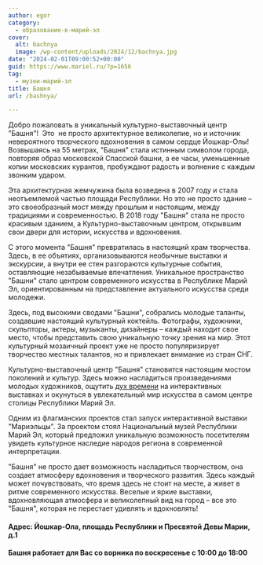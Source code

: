 ```yaml
---
author: egor
category:
  - образование-в-марий-эл
cover:
  alt: bachnya
  image: /wp-content/uploads/2024/12/bachnya.jpg
date: "2024-02-01T09:00:52+00:00"
guid: https://www.mariel.ru/?p=1656
tag:
  - музеи-марий-эл
title: Башня
url: /bashnya/

---
```

Добро пожаловать в уникальный культурно-выставочный центр "Башня"!  Это  не просто архитектурное великолепие, но и источник невероятного творческого вдохновения в самом сердце Йошкар-Олы! Возвышаясь на 55 метрах, "Башня" стала истинным символом города, повторяя образ московской Спасской башни, а ее часы, уменьшенные копии московских курантов, пробуждают радость и волнение с каждым звонким ударом.

Эта архитектурная жемчужина была возведена в 2007 году и стала неотъемлемой частью площади Республики. Но это не просто здание – это своеобразный мост между прошлым и настоящим, между традициями и современностью. В 2018 году "Башня" стала не просто красивым зданием, а Культурно-выставочным центром, открывшим свои двери для истории, искусства и вдохновения.

С этого момента "Башня" превратилась в настоящий храм творчества. Здесь, в ее объятиях, организовываются необычные выставки и экскурсии, а внутри ее стен разгораются культурные события, оставляющие незабываемые впечатления. Уникальное пространство "Башни" стало центром современного искусства в Республике Марий Эл, ориентированным на представление актуального искусства среди молодежи.

Здесь, под высокими сводами "Башни", собрались молодые таланты, создавшие настоящий культурный коктейль. Фотографы, художники, скульпторы, актеры, музыканты, дизайнеры – каждый находит свое место, чтобы представить свою уникальную точку зрения на мир. Этот культурный мозаичный проект уже не просто популяризирует творчество местных талантов, но и привлекает внимание из стран СНГ.

Культурно-выставочный центр "Башня" становится настоящим мостом поколений и культур. Здесь можно насладиться произведениями молодых художников, ощутить [дух времени](/cherkashiny_v_bashne/) на интерактивных выставках и окунуться в увлекательный мир искусства в самом центре столицы Республики Марий Эл.

Одним из флагманских проектов стал запуск интерактивной выставки "Мариэльцы". За проектом стоял Национальный музей Республики Марий Эл, который предложил уникальную возможность посетителям увидеть культурное наследие народов региона в современной интерпретации.

"Башня" не просто дает возможность насладиться творчеством, она создает атмосферу вдохновения и творческого развития. Здесь каждый может почувствовать, что время здесь не стоит на месте, а живет в ритме современного искусства. Веселые и яркие выставки, вдохновляющая атмосфера и великолепный вид на город – все это "Башня", которая не перестает удивлять и вдохновлять!

#### Адрес: Йошкар-Ола, площадь Республики и Пресвятой Девы Марии, д.1

#### Башня работает для Вас со ворника по воскресенье с 10:00 до 18:00
